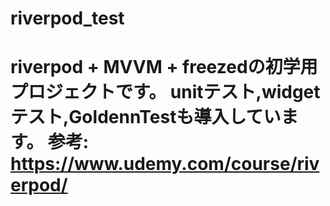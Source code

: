 # riverpod_test

riverpod + MVVM + freezedの初学用プロジェクトです。
unitテスト,widgetテスト,GoldennTestも導入しています。
参考: https://www.udemy.com/course/riverpod/
=======

